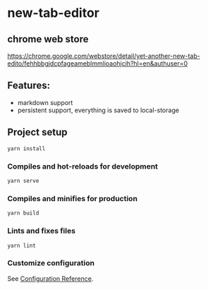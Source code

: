 # new-tab-editor

## chrome web store

https://chrome.google.com/webstore/detail/yet-another-new-tab-edito/fehhbbgjdcpfageameblmmlioaohjcih?hl=en&authuser=0

## Features:

- markdown support
- persistent support, everything is saved to local-storage

## Project setup

```
yarn install
```

### Compiles and hot-reloads for development

```
yarn serve
```

### Compiles and minifies for production

```
yarn build
```

### Lints and fixes files

```
yarn lint
```

### Customize configuration

See [Configuration Reference](https://cli.vuejs.org/config/).
